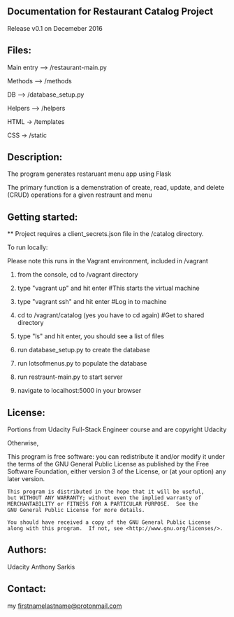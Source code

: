 
Documentation for Restaurant Catalog Project
-------------
Release v0.1 on Decemeber 2016


Files:
------------------------------------------------------------------------
Main entry --> /restaurant-main.py

Methods --> /methods

DB --> /database_setup.py

Helpers --> /helpers

HTML -> /templates

CSS -> /static


Description:
------------------------------------------------------------------------
The program generates restaruant menu app using Flask

The primary function is a demenstration of create, read, update, and delete (CRUD) operations for a given restraunt and menu



Getting started:
------------------------------------------------------------------------


** Project requires a client_secrets.json file in the /catalog directory.

To run locally:

Please note this runs in the Vagrant environment, included in /vagrant

1) from the console, cd to /vagrant directory

2) type "vagrant up" and hit enter   #This starts the virtual machine

3) type "vagrant ssh" and hit enter   #Log in to machine

4) cd to /vagrant/catalog (yes you have to cd again)   #Get to shared directory

5) type "ls" and hit enter, you should see a list of files

6) run database_setup.py to create the database

7) run lotsofmenus.py to populate the database

8) run restraunt-main.py to start server

9) navigate to localhost:5000 in your browser



License:
------------------------------------------------------------------------

Portions from Udacity Full-Stack Engineer course and are copyright Udacity

Otherwise,

This program is free software: you can redistribute it and/or modify
    it under the terms of the GNU General Public License as published by
    the Free Software Foundation, either version 3 of the License, or
    (at your option) any later version.

    This program is distributed in the hope that it will be useful,
    but WITHOUT ANY WARRANTY; without even the implied warranty of
    MERCHANTABILITY or FITNESS FOR A PARTICULAR PURPOSE.  See the
    GNU General Public License for more details.

    You should have received a copy of the GNU General Public License
    along with this program.  If not, see <http://www.gnu.org/licenses/>.


Authors:
------------------------------------------------------------------------
Udacity
Anthony Sarkis


Contact:
------------------------------------------------------------------------
my firstnamelastname@protonmail.com 

